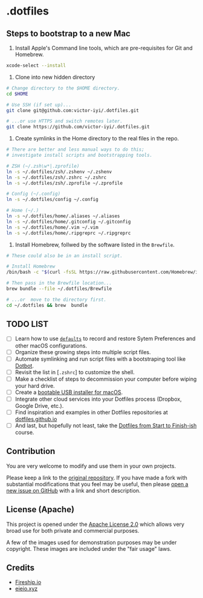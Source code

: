 # .dotfiles

## Steps to bootstrap to a new Mac

1. Install Apple's Command line tools, which are pre-requisites for Git and
Homebrew.

```sh
xcode-select --install
```

1. Clone into new hidden directory

```sh
# Change directory to the $HOME directory.
cd $HOME

# Use SSH (if set up)...
git clone git@github.com:victor-iyi/.dotfiles.git

# ...or use HTTPS and switch remotes later.
git clone https://github.com/victor-iyi/.dotfiles.git
```

1. Create symlinks in the Home directory to the real files in the repo.

```sh
# There are better and less manual ways to do this;
# investigate install scripts and bootstrapping tools.

# ZSH (~/.zsh\w*|.zprofile)
ln -s ~/.dotfiles/zsh/.zshenv ~/.zshenv
ln -s ~/.dotfiles/zsh/.zshrc ~/.zshrc
ln -s ~/.dotfiles/zsh/.zprofile ~/.zprofile

# Config (~/.config)
ln -s ~/.dotfiles/config ~/.config

# Home (~/.)
ln -s ~/.dotfiles/home/.aliases ~/.aliases
ln -s ~/.dotfiles/home/.gitconfig ~/.gitconfig
ln -s ~/.dotfiles/home/.vim ~/.vim
ln -s ~/.dotfiles/home/.ripgreprc ~/.ripgreprc
```

1. Install Homebrew, follwed by the software listed in the `Brewfile`.

```sh
# These could also be in an install script.

# Install Homebrew
/bin/bash -c "$(curl -fsSL https://raw.githubusercontent.com/Homebrew/install/HEAD/install.sh)"

# Then pass in the Brewfile location...
brew bundle --file ~/.dotfiles/Brewfile

# ...or  move to the directory first.
cd ~/.dotfiles && brew  bundle
```

## TODO LIST

- [ ] Learn how to use [`defaults`] to record and restore Sytem Preferences and other
macOS configurations.
- [ ] Organize these growing steps into multiple script files.
- [ ] Automate symlinking and run script files with a bootstraping tool like [Dotbot].
- [ ] Revisit the list in [`.zshrc`] to customize the shell.
- [ ] Make a checklist of steps to decommission your computer before wiping your
hard drive.
- [ ] Create a [bootable USB installer for macOS][usb-installer-macos].
- [ ] Integrate other cloud services into your Dotfiles process (Dropbox,
Google Drive, etc.).
- [ ] Find inspiration and examples in other Dotfiles repositories at
[dotfiles.github.io]
- [ ] And last, but hopefully not least, take the
[Dotfiles from Start to Finish-ish][eieioxyz-course] course.

[`defaults`]: https://macos-defaults.com/#🙋-what-s-a-defaults-command
[Dotbot]: https://github.com/anishathalye/dotbot
[`zshrc`]: ./zsh/.zshrc
[usb-installer-macos]: https://support.apple.com/en-us/HT201372
[dotfiles.github.io]: https://dotfiles.github.io
[eieioxyz-course]: https://www.udemy.com/course/dotfiles-from-start-to-finish-ish/?referralCode=445BE0B541C48FE85276

## Contribution

You are very welcome to modify and use them in your own projects.

Please keep a link to the [original repository](https://github.com/victor-iyi/.dotfiles).
If you have made a fork with substantial modifications that you feel may be useful,
then please [open a new issue on GitHub] with a link and short description.

[original repository]: https://github.com/victor-iyi/.dotfiles
[open a new issue on GitHub]: https://github.com/victor-iyi/.dotfiles/issues/

## License (Apache)

This project is opened under the [Apache License 2.0](./LICENSE) which allows very
broad use for both private and commercial purposes.

A few of the images used for demonstration purposes may be under copyright.
These images are included under the "fair usage" laws.

## Credits

- [Fireship.io]
- [eieio.xyz]

[Fireship.io]: https://fireship.io
[eieio.xyz]: https://www.udemy.com/course/dotfiles-from-start-to-finish-ish/?referralCode=445BE0B541C48FE85276
